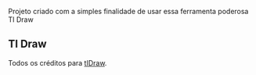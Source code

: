 Projeto criado com a simples finalidade de usar essa ferramenta poderosa TI Draw

## TI Draw

Todos os créditos para [tIDraw](https://www.npmjs.com/package/@tldraw/tldraw).